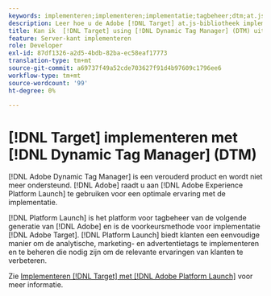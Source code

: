 ```yaml
---
keywords: implementeren;implementeren;implementatie;tagbeheer;dtm;at.js;dynamisch tagbeheer
description: Leer hoe u de Adobe [!DNL Target] at.js-bibliotheek implementeert met behulp van het verouderde Dynamic Tag Management (DTM). De Lancering van de Adobe is de aangewezen methode om  [!DNL Target] uit te voeren.
title: Kan ik  [!DNL Target] using [!DNL Dynamic Tag Manager] (DTM) uitvoeren?
feature: Server-kant implementeren
role: Developer
exl-id: 87df1326-a2d5-4bdb-82ba-ec58eaf17773
translation-type: tm+mt
source-git-commit: a69737f49a52cde703627f91d4b97609c1796ee6
workflow-type: tm+mt
source-wordcount: '99'
ht-degree: 0%

---
```


# [!DNL Target] implementeren met [!DNL Dynamic Tag Manager] (DTM)

[!DNL Adobe Dynamic Tag Manager] is een verouderd product en wordt niet meer ondersteund. [!DNL Adobe] raadt u aan [!DNL Adobe Experience Platform Launch] te gebruiken voor een optimale ervaring met de implementatie.

[!DNL Platform Launch] is het platform voor tagbeheer van de volgende generatie van  [!DNL Adobe] en is de voorkeursmethode voor implementatie  [!DNL Adobe Target]. [!DNL Platform Launch] biedt klanten een eenvoudige manier om de analytische, marketing- en advertentietags te implementeren en te beheren die nodig zijn om de relevante ervaringen van klanten te verbeteren.

Zie [Implementeren [!DNL Target] met [!DNL Adobe Platform Launch]](/help/c-implementing-target/c-implementing-target-for-client-side-web/how-to-deployatjs/cmp-implementing-target-using-adobe-launch.md) voor meer informatie.

